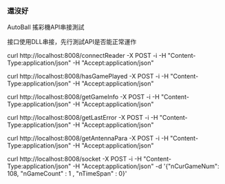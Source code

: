 ### 還沒好

AutoBall 搖彩機API串接測試

接口使用DLL串接，先行測試API是否能正常運作

 curl http://localhost:8008/connectReader -X POST -i -H "Content-Type:application/json" -H "Accept:application/json"
  
 curl http://localhost:8008/hasGamePlayed -X POST -i -H "Content-Type:application/json" -H "Accept:application/json"
 
 curl http://localhost:8008/getGameInfo -X POST -i -H "Content-Type:application/json" -H "Accept:application/json"
 
 curl http://localhost:8008/getLastError -X POST -i -H "Content-Type:application/json" -H "Accept:application/json"

 curl http://localhost:8008/getAntennaPara -X POST -i -H "Content-Type:application/json" -H "Accept:application/json"
 
 curl http://localhost:8008/socket -X POST -i -H "Content-Type:application/json" -H "Accept:application/json" -d '{"nCurGameNum": 108,  "nGameCount" : 1 , "nTimeSpan" : 0}'
